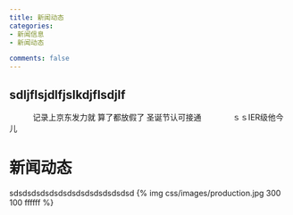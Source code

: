 ```yaml
---
title: 新闻动态
categories:
- 新闻信息
- 新闻动态

comments: false
---
```



## sdljflsjdlfjslkdjflsdjlf
　　　记录上京东发力就 算了都放假了    圣诞节认可接通　　　　ｓｓIER级他今儿
# 新闻动态
sdsdsdsdsdsdsdsdsdsdsdsdsdsd
{% img  css/images/production.jpg 300 100 ffffff %}